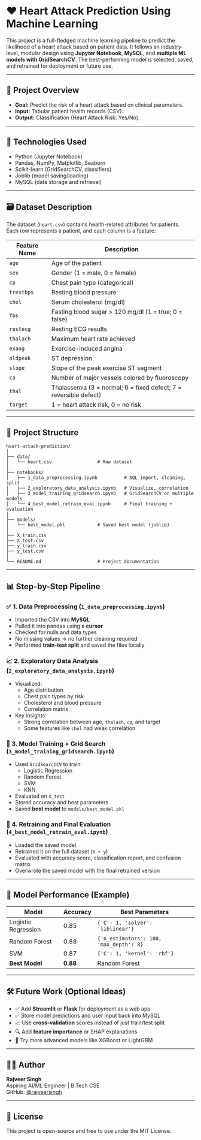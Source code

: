 
# ❤️ Heart Attack Prediction Using Machine Learning

This project is a full-fledged machine learning pipeline to predict the likelihood of a heart attack based on patient data. It follows an industry-level, modular design using **Jupyter Notebook**, **MySQL**, and **multiple ML models with GridSearchCV**. The best-performing model is selected, saved, and retrained for deployment or future use.

---

## 🧠 Project Overview

- **Goal:** Predict the risk of a heart attack based on clinical parameters.
- **Input:** Tabular patient health records (CSV).
- **Output:** Classification (Heart Attack Risk: Yes/No).

---

## 🔧 Technologies Used

- Python (Jupyter Notebook)
- Pandas, NumPy, Matplotlib, Seaborn
- Scikit-learn (GridSearchCV, classifiers)
- Joblib (model saving/loading)
- MySQL (data storage and retrieval)

---

## 🗃️ Dataset Description

The dataset (`heart.csv`) contains health-related attributes for patients.  
Each row represents a patient, and each column is a feature:

| Feature Name | Description |
|--------------|-------------|
| `age`        | Age of the patient |
| `sex`        | Gender (1 = male, 0 = female) |
| `cp`         | Chest pain type (categorical) |
| `trestbps`   | Resting blood pressure |
| `chol`       | Serum cholesterol (mg/dl) |
| `fbs`        | Fasting blood sugar > 120 mg/dl (1 = true; 0 = false) |
| `restecg`    | Resting ECG results |
| `thalach`    | Maximum heart rate achieved |
| `exang`      | Exercise-induced angina |
| `oldpeak`    | ST depression |
| `slope`      | Slope of the peak exercise ST segment |
| `ca`         | Number of major vessels colored by fluoroscopy |
| `thal`       | Thalassemia (3 = normal; 6 = fixed defect; 7 = reversible defect) |
| `target`     | 1 = heart attack risk, 0 = no risk |

---

## 📁 Project Structure

```
heart-attack-prediction/
│
├── data/
│   └── heart.csv                 # Raw dataset
│
├── notebooks/
│   ├── 1_data_preprocessing.ipynb          # SQL import, cleaning, split
│   ├── 2_exploratory_data_analysis.ipynb   # Visualize, correlation
│   ├── 3_model_training_gridsearch.ipynb   # GridSearchCV on multiple models
│   └── 4_best_model_retrain_eval.ipynb     # Final training + evaluation
│
├── models/
│   └── best_model.pkl            # Saved best model (joblib)
│
├── X_train.csv
├── X_test.csv
├── y_train.csv
├── y_test.csv
│
└── README.md                     # Project documentation
```

---

## 📊 Step-by-Step Pipeline

### ✅ 1. Data Preprocessing (`1_data_preprocessing.ipynb`)
- Imported the CSV into **MySQL**
- Pulled it into pandas using a **cursor**
- Checked for nulls and data types
- No missing values → no further cleaning required
- Performed **train-test split** and saved the files locally

### 📈 2. Exploratory Data Analysis (`2_exploratory_data_analysis.ipynb`)
- Visualized:
  - Age distribution
  - Chest pain types by risk
  - Cholesterol and blood pressure
  - Correlation matrix
- Key insights:
  - Strong correlation between age, `thalach`, `cp`, and target
  - Some features like `chol` had weak correlation

### 🤖 3. Model Training + Grid Search (`3_model_training_gridsearch.ipynb`)
- Used `GridSearchCV` to train:
  - Logistic Regression
  - Random Forest
  - SVM
  - KNN
- Evaluated on `X_test`
- Stored accuracy and best parameters
- Saved **best model** to `models/best_model.pkl`

### 🧠 4. Retraining and Final Evaluation (`4_best_model_retrain_eval.ipynb`)
- Loaded the saved model
- Retrained it on the full dataset (`X + y`)
- Evaluated with accuracy score, classification report, and confusion matrix
- Overwrote the saved model with the final retrained version

---

## 🧪 Model Performance (Example)

| Model              | Accuracy | Best Parameters |
|-------------------|----------|-----------------|
| Logistic Regression | 0.85     | `{'C': 1, 'solver': 'liblinear'}` |
| Random Forest       | 0.88     | `{'n_estimators': 100, 'max_depth': 8}` |
| SVM                 | 0.87     | `{'C': 1, 'kernel': 'rbf'}` |
| **Best Model**      | **0.88** | Random Forest |

---

## 🛠️ Future Work (Optional Ideas)

- ✅ Add **Streamlit** or **Flask** for deployment as a web app
- ✅ Store model predictions and user input back into MySQL
- 📈 Use **cross-validation** scores instead of just train/test split
- 🔍 Add **feature importance** or SHAP explanations
- 🤖 Try more advanced models like XGBoost or LightGBM

---

## 🧑‍💻 Author

**Rajveer Singh**  
Aspiring AI/ML Engineer | B.Tech CSE  
GitHub: [@rajveersingh](https://github.com/rajveersingh)

---

## 📄 License

This project is open-source and free to use under the MIT License.
